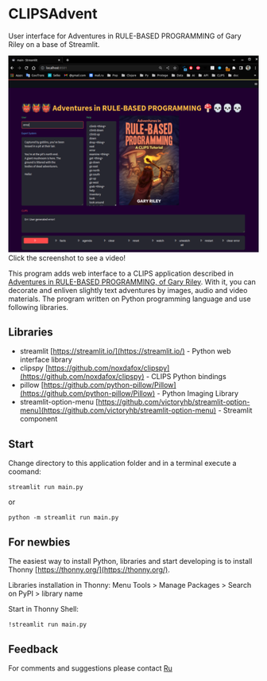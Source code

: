 # CLIPSAdvent
User interface  for Adventures in RULE-BASED PROGRAMMING of Gary Riley on a base of Streamlit.

[![Watch the video](img/1.png)](https://www.youtube.com/watch?v=OICbo3Zu_jY)
Click the screenshot to see a video!

This program adds web interface to a CLIPS application described in [Adventures in RULE-BASED PROGRAMMING, of Gary Riley](https://clipsrules.net/airbp.html). With it, you can decorate and enliven slightly text adventures by images, audio and video materials.
The program written on Python programming language and use following libraries.
## Libraries
- streamlit [https://streamlit.io/](https://streamlit.io/) - Python web interface library
- clipspy [https://github.com/noxdafox/clipspy](https://github.com/noxdafox/clipspy) - CLIPS Python bindings
- pillow [https://github.com/python-pillow/Pillow](https://github.com/python-pillow/Pillow) - Python Imaging Library
- streamlit-option-menu [https://github.com/victoryhb/streamlit-option-menu](https://github.com/victoryhb/streamlit-option-menu) - Streamlit component
## Start
Change directory to this application folder and in a terminal execute a coomand:
```bush
streamlit run main.py
```
or
```bush
python -m streamlit run main.py
```
## For newbies
The easiest way to install Python, libraries and start developing is to install Thonny [https://thonny.org/](https://thonny.org/).

Libraries installation in Thonny: Menu Tools > Manage Packages > Search on PyPI > library name

 Start in Thonny Shell:
```bush
!streamlit run main.py
```  
## Feedback
For comments and suggestions please contact [Ru](https://github.com/rururu)

